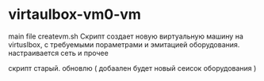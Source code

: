 # virtaulbox-vm0-vm
main file createvm.sh
Скрипт создает новую виртуальную машину на virtuslbox, с требуемыми пораметрами
и эмитацией оборудования.
настраивается сеть и прочее

скрипт старый. обновлю ( добаален будет новый сеисок оборудования )
